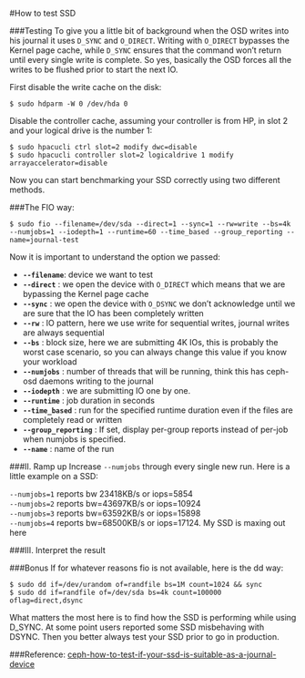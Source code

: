 

#How to test SSD

###Testing
To give you a little bit of background when the OSD writes into his journal it uses `D_SYNC` and `O_DIRECT`. Writing with `O_DIRECT` bypasses the Kernel page cache, while `D_SYNC` ensures that the command won’t return until every single write is complete. So yes, basically the OSD forces all the writes to be flushed prior to start the next IO.

First disable the write cache on the disk:

    $ sudo hdparm -W 0 /dev/hda 0
Disable the controller cache, assuming your controller is from HP, in slot 2 and your logical drive is the number 1:


    $ sudo hpacucli ctrl slot=2 modify dwc=disable
    $ sudo hpacucli controller slot=2 logicaldrive 1 modify arrayaccelerator=disable

Now you can start benchmarking your SSD correctly using two different methods. 

###The FIO way:

    
    $ sudo fio --filename=/dev/sda --direct=1 --sync=1 --rw=write --bs=4k --numjobs=1 --iodepth=1 --runtime=60 --time_based --group_reporting --name=journal-test

Now it is important to understand the option we passed:

- **`--filename`**: device we want to test   
- **`--direct`** : we open the device with `O_DIRECT` which means that we are bypassing the Kernel page cache   
- **`--sync`** :  we open the device with `O_DSYNC` we don’t acknowledge until we are sure that the IO has been completely written   
- **`--rw`** : IO pattern, here we use write for sequential writes, journal writes are always sequential    
- **`--bs`** : block size, here we are submitting 4K IOs, this is probably the worst case scenario, so you can always change this value if you know your workload   
- **`--numjobs`** : number of threads that will be running, think this has ceph-osd daemons writing to the journal   
- **`--iodepth`** : we are submitting IO one by one.   
- **`--runtime`** : job duration in seconds   
- **`--time_based`** : run for the specified runtime duration even if the files are completely read or written  
- **`--group_reporting`** : If set, display per-group reports instead of per-job when numjobs is specified.  
- **`--name`** : name of the run  


###II. Ramp up
Increase `--numjobs` through every single new run. Here is a little example on a SSD:   

`--numjobs=1` reports bw 23418KB/s or iops=5854   
`--numjobs=2` reports bw=43697KB/s or iops=10924   
`--numjobs=3` reports bw=63592KB/s or iops=15898   
`--numjobs=4` reports bw=68500KB/s or iops=17124. My SSD is maxing out here   


###III. Interpret the result


###Bonus
If for whatever reasons fio is not available, here is the dd way:

    $ sudo dd if=/dev/urandom of=randfile bs=1M count=1024 && sync
    $ sudo dd if=randfile of=/dev/sda bs=4k count=100000 oflag=direct,dsync


What matters the most here is to find how the SSD is performing while using D_SYNC. At some point users reported some SSD misbehaving with DSYNC. Then you better always test your SSD prior to go in production.   

###Reference:
[ceph-how-to-test-if-your-ssd-is-suitable-as-a-journal-device](http://www.sebastien-han.fr/blog/2014/10/10/ceph-how-to-test-if-your-ssd-is-suitable-as-a-journal-device/ "ceph-how-to-test-if-your-ssd-is-suitable-as-a-journal-device")



